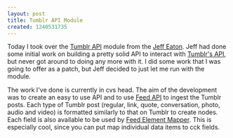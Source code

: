 ```yaml
--- 
layout: post
title: Tumblr API Module
created: 1240531735
---
```

<p>Today I took over the <a href="http://drupal.org/project/tumblr">Tumblr API</a> module from the <a href="http://drupal.org/user/16496">Jeff Eaton</a>. Jeff had done some initial work on building a pretty solid API to interact with <a href="http://www.tumblr.com/api">Tumblr's API</a>, but never got around to doing any more with it. I did some work that I was going to offer as a patch, but Jeff decided to just let me run with the module.</p><p>The work I've done is currently in cvs head. The aim of the development was to create an easy to use API and to use <a href="http://drupal.org/project/feedapi">Feed API</a> to ingest the Tumblr posts. Each type of Tumblr post (regular, link, quote, conversation, photo, audio and video) is formatted similarly to that on Tumblr to create nodes.  Each field is also available to be used by <a href="http://drupal.org/project/feedapi_mapper">Feed Element Mapper</a>.  This is especially cool, since you can put map individual data items to cck fields.</p>
